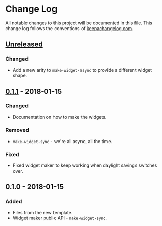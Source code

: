 # Change Log
All notable changes to this project will be documented in this file. This change log follows the conventions of [keepachangelog.com](http://keepachangelog.com/).

## [Unreleased]
### Changed
- Add a new arity to `make-widget-async` to provide a different widget shape.

## [0.1.1] - 2018-01-15
### Changed
- Documentation on how to make the widgets.

### Removed
- `make-widget-sync` - we're all async, all the time.

### Fixed
- Fixed widget maker to keep working when daylight savings switches over.

## 0.1.0 - 2018-01-15
### Added
- Files from the new template.
- Widget maker public API - `make-widget-sync`.

[Unreleased]: https://github.com/your-name/pik-notifications/compare/0.1.1...HEAD
[0.1.1]: https://github.com/your-name/pik-notifications/compare/0.1.0...0.1.1
